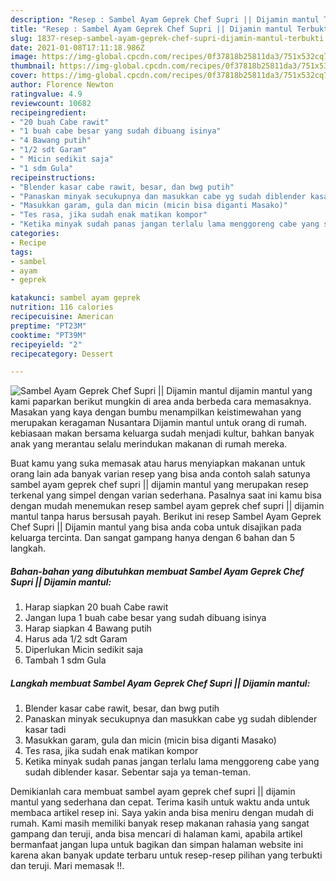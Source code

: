 ```yaml
---
description: "Resep : Sambel Ayam Geprek Chef Supri || Dijamin mantul Terbukti"
title: "Resep : Sambel Ayam Geprek Chef Supri || Dijamin mantul Terbukti"
slug: 1837-resep-sambel-ayam-geprek-chef-supri-dijamin-mantul-terbukti
date: 2021-01-08T17:11:18.986Z
image: https://img-global.cpcdn.com/recipes/0f37818b25811da3/751x532cq70/sambel-ayam-geprek-chef-supri-dijamin-mantul-foto-resep-utama.jpg
thumbnail: https://img-global.cpcdn.com/recipes/0f37818b25811da3/751x532cq70/sambel-ayam-geprek-chef-supri-dijamin-mantul-foto-resep-utama.jpg
cover: https://img-global.cpcdn.com/recipes/0f37818b25811da3/751x532cq70/sambel-ayam-geprek-chef-supri-dijamin-mantul-foto-resep-utama.jpg
author: Florence Newton
ratingvalue: 4.9
reviewcount: 10682
recipeingredient:
- "20 buah Cabe rawit"
- "1 buah cabe besar yang sudah dibuang isinya"
- "4 Bawang putih"
- "1/2 sdt Garam"
- " Micin sedikit saja"
- "1 sdm Gula"
recipeinstructions:
- "Blender kasar cabe rawit, besar, dan bwg putih"
- "Panaskan minyak secukupnya dan masukkan cabe yg sudah diblender kasar tadi"
- "Masukkan garam, gula dan micin (micin bisa diganti Masako)"
- "Tes rasa, jika sudah enak matikan kompor"
- "Ketika minyak sudah panas jangan terlalu lama menggoreng cabe yang sudah diblender kasar. Sebentar saja ya teman-teman."
categories:
- Recipe
tags:
- sambel
- ayam
- geprek

katakunci: sambel ayam geprek 
nutrition: 116 calories
recipecuisine: American
preptime: "PT23M"
cooktime: "PT39M"
recipeyield: "2"
recipecategory: Dessert

---
```



![Sambel Ayam Geprek Chef Supri || Dijamin mantul](https://img-global.cpcdn.com/recipes/0f37818b25811da3/751x532cq70/sambel-ayam-geprek-chef-supri-dijamin-mantul-foto-resep-utama.jpg)
 dijamin mantul yang kami paparkan berikut mungkin di area anda berbeda cara memasaknya. Masakan yang kaya dengan bumbu menampilkan keistimewahan yang merupakan keragaman Nusantara
 Dijamin mantul untuk orang di rumah. kebiasaan makan bersama keluarga sudah menjadi kultur, bahkan banyak anak yang merantau selalu merindukan makanan di rumah mereka.

Buat kamu yang suka memasak atau harus menyiapkan makanan untuk orang lain ada banyak varian resep yang bisa anda contoh salah satunya sambel ayam geprek chef supri || dijamin mantul yang merupakan resep terkenal yang simpel dengan varian sederhana. Pasalnya saat ini kamu bisa dengan mudah menemukan resep sambel ayam geprek chef supri || dijamin mantul tanpa harus bersusah payah.
Berikut ini resep Sambel Ayam Geprek Chef Supri || Dijamin mantul yang bisa anda coba untuk disajikan pada keluarga tercinta. Dan sangat gampang hanya dengan 6 bahan dan 5 langkah.


<!--inarticleads1-->

##### Bahan-bahan yang dibutuhkan membuat Sambel Ayam Geprek Chef Supri || Dijamin mantul:

1. Harap siapkan 20 buah Cabe rawit
1. Jangan lupa 1 buah cabe besar yang sudah dibuang isinya
1. Harap siapkan 4 Bawang putih
1. Harus ada 1/2 sdt Garam
1. Diperlukan  Micin sedikit saja
1. Tambah 1 sdm Gula




<!--inarticleads2-->

##### Langkah membuat  Sambel Ayam Geprek Chef Supri || Dijamin mantul:

1. Blender kasar cabe rawit, besar, dan bwg putih
1. Panaskan minyak secukupnya dan masukkan cabe yg sudah diblender kasar tadi
1. Masukkan garam, gula dan micin (micin bisa diganti Masako)
1. Tes rasa, jika sudah enak matikan kompor
1. Ketika minyak sudah panas jangan terlalu lama menggoreng cabe yang sudah diblender kasar. Sebentar saja ya teman-teman.




Demikianlah cara membuat sambel ayam geprek chef supri || dijamin mantul yang sederhana dan cepat. Terima kasih untuk waktu anda untuk membaca artikel resep ini. Saya yakin anda bisa meniru dengan mudah di rumah. Kami masih memiliki banyak resep makanan rahasia yang sangat gampang dan teruji, anda bisa mencari di halaman kami, apabila artikel bermanfaat jangan lupa untuk bagikan dan simpan halaman website ini karena akan banyak update terbaru untuk resep-resep pilihan yang terbukti dan teruji. Mari memasak !!. 
